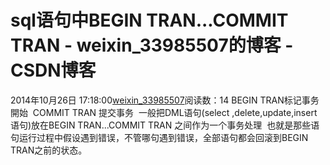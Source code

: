 # sql语句中BEGIN TRAN...COMMIT TRAN - weixin_33985507的博客 - CSDN博客
2014年10月26日 17:18:00[weixin_33985507](https://me.csdn.net/weixin_33985507)阅读数：14
BEGIN TRAN标记事务開始 
COMMIT TRAN 提交事务 
一般把DML语句(select ,delete,update,insert语句)放在BEGIN TRAN...COMMIT TRAN 之间作为一个事务处理 
也就是那些语句运行过程中假设遇到错误，不管哪句遇到错误，全部语句都会回滚到BEGIN TRAN之前的状态。
